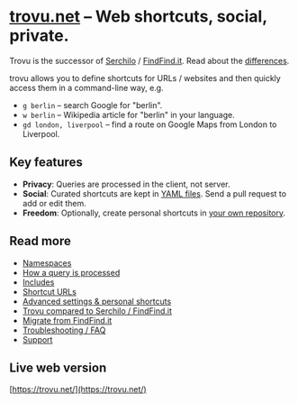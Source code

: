 # [trovu.net](https://trovu.net/) – Web shortcuts, social, private.

Trovu is the successor of [Serchilo](https://github.com/georgjaehnig/serchilo-drupal) / [FindFind.it](https://www.findfind.it/). Read about the [differences](legacy/differences.md).

trovu allows you to define shortcuts for URLs / websites and then quickly access them in a command-line way, e.g.

-   `g berlin` – search Google for "berlin".
-   `w berlin` – Wikipedia article for "berlin" in your language.
-   `gd london, liverpool` – find a route on Google Maps from London to Liverpool.

## Key features

-   **Privacy**: Queries are processed in the client, not server.
-   **Social**: Curated shortcuts are kept in [YAML files](https://github.com/trovu/trovu/tree/master/data/). Send a pull request to add or edit them.
-   **Freedom**: Optionally, create personal shortcuts in [your own repository](https://github.com/trovu/trovu-data-user).

## Read more

-   [Namespaces](shortcuts/namespaces.md)
-   [How a query is processed](users/processing.md)
-   [Includes](shortcuts/include.md)
-   [Shortcut URLs](shortcuts/url.md)
-   [Advanced settings & personal shortcuts](users/advanced.md)
-   [Trovu compared to Serchilo / FindFind.it](legacy/differences.md)
-   [Migrate from FindFind.it](legacy/migrate.md)
-   [Troubleshooting / FAQ](users/troubleshooting.md)
-   [Support](users/support.md)

## Live web version

[https://trovu.net/](https://trovu.net/)
